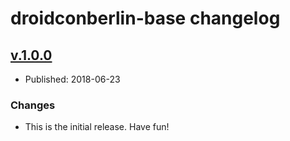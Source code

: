 # droidconberlin-base changelog

## [v.1.0.0](https://github.com/johnjohndoe/droidcon-base/releases/tag/v.1.0.0)

* Published: 2018-06-23

### Changes

* This is the initial release. Have fun!
